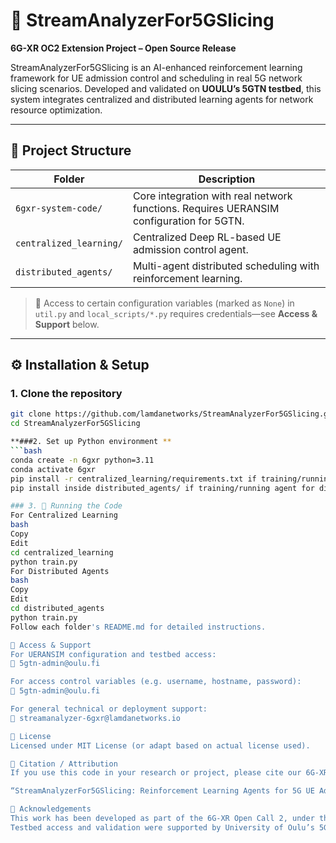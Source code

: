 # 📡 StreamAnalyzerFor5GSlicing

**6G-XR OC2 Extension Project – Open Source Release**

StreamAnalyzerFor5GSlicing is an AI-enhanced reinforcement learning framework for UE admission control and scheduling in real 5G network slicing scenarios. Developed and validated on **UOULU’s 5GTN testbed**, this system integrates centralized and distributed learning agents for network resource optimization.

---

## 📁 Project Structure

| Folder | Description |
|--------|-------------|
| `6gxr-system-code/` | Core integration with real network functions. Requires UERANSIM configuration for 5GTN. |
| `centralized_learning/` | Centralized Deep RL-based UE admission control agent. |
| `distributed_agents/` | Multi-agent distributed scheduling with reinforcement learning. |

> 🔐 Access to certain configuration variables (marked as `None`) in `util.py` and `local_scripts/*.py` requires credentials—see **Access & Support** below.

---

## ⚙️ Installation & Setup

### 1. Clone the repository

```bash
git clone https://github.com/lamdanetworks/StreamAnalyzerFor5GSlicing.git
cd StreamAnalyzerFor5GSlicing

**###2. Set up Python environment **
```bash
conda create -n 6gxr python=3.11
conda activate 6gxr
pip install -r centralized_learning/requirements.txt if training/running the centralized agent for UE admission control.
pip install inside distributed_agents/ if training/running agent for distributed UE scheduling.

### 3. 🚀 Running the Code
For Centralized Learning
bash
Copy
Edit
cd centralized_learning
python train.py
For Distributed Agents
bash
Copy
Edit
cd distributed_agents
python train.py
Follow each folder's README.md for detailed instructions.

🔐 Access & Support
For UERANSIM configuration and testbed access:
📧 5gtn-admin@oulu.fi

For access control variables (e.g. username, hostname, password):
📧 5gtn-admin@oulu.fi

For general technical or deployment support:
📧 streamanalyzer-6gxr@lamdanetworks.io

📜 License
Licensed under MIT License (or adapt based on actual license used).

📣 Citation / Attribution
If you use this code in your research or project, please cite our 6G-XR OC2 contribution and reference:

“StreamAnalyzerFor5GSlicing: Reinforcement Learning Agents for 5G UE Admission and Scheduling in Sliced Networks – 6G-XR OC2 Extension Project, 2025.”

🤝 Acknowledgements
This work has been developed as part of the 6G-XR Open Call 2, under the SNS JU Horizon Europe initiative.
Testbed access and validation were supported by University of Oulu’s 5GTN.

